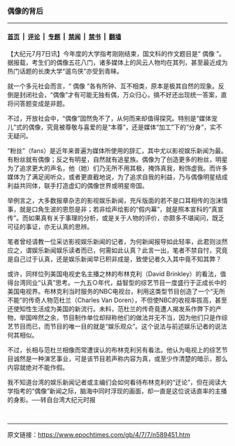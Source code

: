 ### 偶像的背后

---

#### [首页](../../../..?n589451) &nbsp;|&nbsp; [评论](../../../../../epoch-comment?n589451) &nbsp;|&nbsp; [专题](../../../../../epoch-special?n589451) &nbsp;|&nbsp; [禁闻](../../../../../epoch-news?n589451) &nbsp;|&nbsp; [禁书](../../../../../books?n589451) &nbsp;|&nbsp; [翻墙](https://github.com/gfw-breaker/nogfw/blob/master/README.md?n589451)


<div class="post_content" id="artbody" itemprop="articleBody">
 <!-- article content begin -->
 <p>
  【大纪元7月7日讯】今年度的大学指考刚刚结束，国文科的作文题目是“
  <ok href="https://www.epochtimes.com/gb/tag/%E5%81%B6%E5%83%8F.html">
   偶像
  </ok>
  ”。据报载，考生们的偶像五花八门，诸多媒体上的风云人物均在其列，甚至最近成为热门话题的长庚大学“遛鸟侠”亦受到青睐。
 </p>
 <p>
  就一个多元社会而言，“
  <ok href="https://www.epochtimes.com/gb/tag/%E5%81%B6%E5%83%8F.html">
   偶像
  </ok>
  ”各有所钟、互不相类，原本是极其自然的现象。反倒是封闭社会，“偶像”才有可能无独有偶，万众归心，搞不好还出现统一答案，直将问答题变成是非题。
 </p>
 <p>
  不过，开放社会中，“偶像”固然免不了，从何而来却值得探究。特别是“媒体宠儿”式的偶像，究竟被尊敬与喜爱的是“本尊”，还是媒体“加工”下的“分身”，实不无疑问。
 </p>
 <p>
  “粉丝”（fans）是近年来普遍为媒体所使用的辞汇，其中尤以影视娱乐新闻为最。有粉丝就有偶像；反之有明星，自然就有追星族。偶像为了创造更多的粉丝，明星为了追求更大的声名，他（她）们乃无所不用其极，掩饰真我，粉饰虚我。而许多媒体为了满足阅听众，或者更直截地说，为了追求自我的利益，乃与偶像明星结成利益共同体，联手打造虚幻的偶像世界或明星帝国。
 </p>
 <p>
  举例言之，大多数报章杂志的影视娱乐新闻，充斥版面的若不是口耳相传的泡沫情事，就是口角生波的恩怨是非；若非绘声绘影的“假内幕”，就是照本宣科的“真宣传”。而如果真有关于事理的分析，或是关于人物的评价，亦颇多不堪闻问，既乏可征的事证，亦无认真的思辨。
 </p>
 <p>
  笔者曾经请教一位采访影视娱乐新闻的记者，为何新闻报导如此轻率，此君则淡然应之，谓娱乐新闻娱乐读者而已，何需如此认真？此言一出，笔者不禁自忖，究竟是自己过于认真，还是娱乐新闻早已积非成是，致使记者久入其中竟不知其弊？
 </p>
 <p>
  或许，同样位列美国电视史名主播之林的布林克利（David Brinkley）的看法，值得台湾同业“认真”思考。一九五○年代，益智型的综艺节目一度盛行于正成长中的美国电视界。布林克利当时服务的NBC电视台，利用这类型节目创造了一个“无所不能”的传奇人物范杜兰（Charles Van Doren），不但使NBC的收视率拔高，甚至还使知性生活成为美国的新流行。未料，范杜兰的传奇竟遭人揭发系作弊下的产物，举国哗然之余，节目制作单位却辩称他们的做法并无不当，因为他们只是作综艺节目而已，而节目的唯一目的就是“娱乐观众”。这个说法与前述娱乐记者的说法何其相似。
 </p>
 <p>
  不过，长相与范杜兰相像而常遭误认的布林克利另有看法。他认为电视上的综艺节目诚然是一种演艺事业，可是该节目若声称内容为真，或至少作清楚的暗示，那么内容就绝对不能作假。
 </p>
 <p>
  我不知道台湾的娱乐新闻记者或主编们会如何看待布林克利的“迂论”，但在阅读大学指考的“偶像”新闻之际，脑海中同时浮现的画面，却一直是这位说话直率的主播的身影。──转自台湾大纪元时报
 </p>
 <p>
  <font color="#ffffff">
   (http://www.dajiyuan.com)
  </font>
 </p>
 <!-- article content end -->
 <div id="below_article_ad">
 </div>
</div>


---

原文链接：https://www.epochtimes.com/gb/4/7/7/n589451.htm